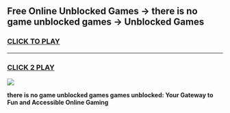 
## Free Online Unblocked Games → there is no game unblocked games → Unblocked Games
<h3>
<a href="https://premium.freeplayer.one?title=there_is_no_game_unblocked_games&ref=21F">CLICK TO PLAY</a></h3>
<hr>

<h3>
<a href="https://premium.freeplayer.one?title=there_is_no_game_unblocked_games&ref=21F">CLICK 2 PLAY</a>
  
</h3>

<a href="https://premium.freeplayer.one?title=there_is_no_game_unblocked_games&ref=21F/"><img src="https://clearcache.store/games.png"></a>


**there is no game unblocked games games unblocked: Your Gateway to Fun and Accessible Online Gaming**
